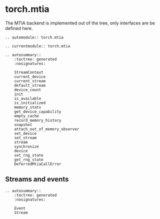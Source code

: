 # torch.mtia

The MTIA backend is implemented out of the tree, only interfaces are be defined here.

```{eval-rst}
.. automodule:: torch.mtia
```

```{eval-rst}
.. currentmodule:: torch.mtia
```

```{eval-rst}
.. autosummary::
    :toctree: generated
    :nosignatures:

    StreamContext
    current_device
    current_stream
    default_stream
    device_count
    init
    is_available
    is_initialized
    memory_stats
    get_device_capability
    empty_cache
    record_memory_history
    snapshot
    attach_out_of_memory_observer
    set_device
    set_stream
    stream
    synchronize
    device
    set_rng_state
    get_rng_state
    DeferredMtiaCallError
```

## Streams and events

```{eval-rst}
.. autosummary::
    :toctree: generated
    :nosignatures:

    Event
    Stream
```